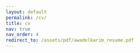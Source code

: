 ```yaml
---
layout: default
permalink: /cv/
title: cv
nav: true
nav_order: 4
redirect_to: /assets/pdf/awadelkarim_resume.pdf
---
```


